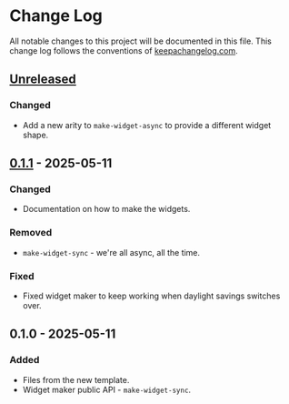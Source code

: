 # Change Log
All notable changes to this project will be documented in this file. This change log follows the conventions of [keepachangelog.com](http://keepachangelog.com/).

## [Unreleased]
### Changed
- Add a new arity to `make-widget-async` to provide a different widget shape.

## [0.1.1] - 2025-05-11
### Changed
- Documentation on how to make the widgets.

### Removed
- `make-widget-sync` - we're all async, all the time.

### Fixed
- Fixed widget maker to keep working when daylight savings switches over.

## 0.1.0 - 2025-05-11
### Added
- Files from the new template.
- Widget maker public API - `make-widget-sync`.

[Unreleased]: https://sourcehost.site/your-name/backend/compare/0.1.1...HEAD
[0.1.1]: https://sourcehost.site/your-name/backend/compare/0.1.0...0.1.1
